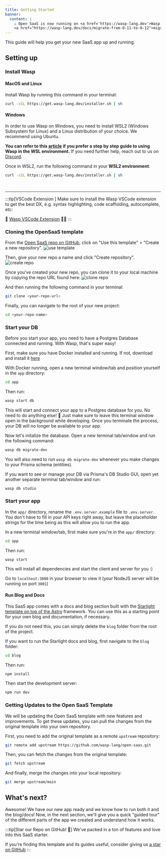 ```yaml
---
title: Getting Started
banner:
  content: |
    ⚠️ Open SaaS is now running on <a href='https://wasp-lang.dev'>Wasp v0.12</a>! If you're running an older version of Open SaaS, please follow the 
    <a href="https://wasp-lang.dev/docs/migrate-from-0-11-to-0-12">migration instructions here</a> ⚠️ 
---
```


This guide will help you get your new SaaS app up and running.

## Setting up

### Install Wasp

#### MacOS and Linux

Install Wasp by running this command in your terminal:

```sh
curl -sSL https://get.wasp-lang.dev/installer.sh | sh
```

#### Windows

In order to use Wasp on Windows, you need to install WSL2 (Windows Subsystem for Linux) and a Linux distribution of your choice. We recommend using Ubuntu. 

**You can refer to this [article](https://wasp-lang.dev/blog/2023/11/21/guide-windows-development-wasp-wsl) if you prefer a step by step guide to using Wasp in the WSL environment.** If you need further help, reach out to us on [Discord](https://discord.gg/rzdnErX).

Once in WSL2, run the following command in your **WSL2 environment**:

```sh
curl -sSL https://get.wasp-lang.dev/installer.sh | sh
```

<br/>

---

:::tip[VSCode Extension ]
Make sure to install the Wasp VSCode extension to get the best DX, e.g. syntax highlighting, code scaffolding, autocomplete, etc:

🐝 [Wasp VSCode Extension](https://marketplace.visualstudio.com/items?itemName=wasp-lang.wasp) 🧑‍💻
:::

### Cloning the OpenSaaS template

From the [Open SaaS repo on GitHub](https://github.com/wasp-lang/open-saas), click on "Use this template" > "Create a new repository".
![use template](/getting-started/open-saas-template.png)

Then, give your new repo a name and click "Create repository".
![create repo](/getting-started/create-repo.png)

Once you've created your new repo, you can clone it to your local machine by copying the repo URL found here: 
![clone repo](/getting-started/clone-repo.png)

And then running the following command in your terminal:

```sh
git clone <your-repo-url>
```

Finally, you can navigate to the root of your new project:

```sh
cd <your-repo-name>
```

### Start your DB

Before you start your app, you need to have a Postgres Database connected and running. With Wasp, that's super easy!

First, make sure you have Docker installed and running. If not, download and install it [here](https://www.docker.com/products/docker-desktop/)

With Docker running, open a new terminal window/tab and position yourself in the `app` directory:

```sh
cd app
```

Then run:

```sh
wasp start db
```

This will start and connect your app to a Postgres database for you. No need to do anything else! 🤯 Just make sure to leave this terminal window open in the background while developing. Once you terminate the process, your DB will no longer be available to your app.

Now let's initalize the database. Open a new terminal tab/window and run the following command:

```sh
wasp db migrate-dev
```

You will also need to run `wasp db migrate-dev` whenever you make changes to your Prisma schema (entities).

If you want to see or manage your DB via Prisma's DB Studio GUI, open yet another separate terminal tab/window and run:

```sh
wasp db studio
```

### Start your app

In the `app/` directory, rename the `.env.server.example` file to `.env.server`. You don't have to fill in your API keys right away, but leave the placeholder strings for the time being as this will allow you to run the app.

In a new terminal window/tab, first make sure you're in the `app/` directory:

```sh
cd app
```

Then run:

```sh
wasp start
```

This will install all dependencies and start the client and server for you :)

Go to `localhost:3000` in your browser to view it (your NodeJS server will be running on port `3001`)

#### Run Blog and Docs

This SaaS app comes with a docs and blog section built with the [Starlight template on top of the Astro](https://starlight.astro.build) framework. You can use this as a starting point for your own blog and documentation, if necessary.

If you do not need this, you can simply delete the `blog` folder from the root of the project.

If you want to run the Starlight docs and blog, first navigate to the `blog` folder:

```sh
cd blog
```

Then run:

```sh
npm install
```

Then start the development server:

```sh
npm run dev
```

### Getting Updates to the Open SaaS Template

We will be updating the Open SaaS template with new features and improvements. To get these updates, you can pull the changes from the original template into your own repository.

First, you need to add the original template as a remote `upstream` repository:
```sh
git remote add upstream https://github.com/wasp-lang/open-saas.git
```

Then, you can fetch the changes from the original template:
```sh
git fetch upstream
```

And finally, merge the changes into your local repository:
```sh
git merge upstream/main
```

## What's next?

Awesome! We have our new app ready and we know how to run both it and the blog/docs! Now, in the next section, we'll give you a quick "guided tour" of the different parts of the app we created and understand how it works.

:::tip[Star our Repo on GitHub! 🌟]
We've packed in a ton of features and love into this SaaS starter.

If you're finding this template and its guides useful, consider giving us [a star on GitHub](https://github.com/wasp-lang/wasp)
:::
